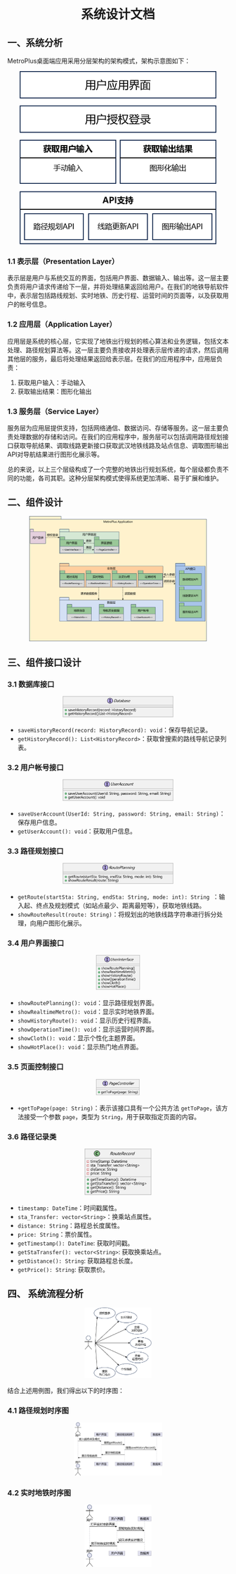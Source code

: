 <h1 align="center">系统设计文档</h1>

## 一、系统分析 

MetroPlus桌面端应用采用分层架构的架构模式，架构示意图如下：

<div align = "center">
    <img src="../pics/../image/system_architecture.png" />
</div>

### 1.1 表示层（Presentation Layer）

表示层是用户与系统交互的界面，包括用户界面、数据输入、输出等。这一层主要负责将用户请求传递给下一层，并将处理结果返回给用户。在我们的地铁导航软件中，表示层包括路线规划、实时地铁、历史行程、运营时间的页面等，以及获取用户的帐号信息。

### 1.2 应用层（Application Layer） 

应用层是系统的核心层，它实现了地铁出行规划的核心算法和业务逻辑，包括文本处理、路径规划算法等。这一层主要负责接收并处理表示层传递的请求，然后调用其他层的服务，最后将处理结果返回给表示层。在我们的应用程序中，应用层负责：

1. 获取用户输入：手动输入
2. 获取输出结果：图形化输出

### 1.3 服务层（Service Layer） 

服务层为应用层提供支持，包括网络通信、数据访问、存储等服务。这一层主要负责处理数据的存储和访问。在我们的应用程序中，服务层可以包括调用路径规划接口获取导航结果、调取线路更新接口获取武汉地铁线路及站点信息、调取图形输出API对导航结果进行图形化展示等。

总的来说，以上三个层级构成了一个完整的地铁出行规划系统，每个层级都负责不同的功能，各司其职。这种分层架构模式使得系统更加清晰、易于扩展和维护。

## 二、组件设计

<div align = "center">
    <img src="../image/package_diagram.png" width = "80%"/>
</div>

## 三、组件接口设计

### 3.1 数据库接口

<div align = "center">
    <img src="../image/interface_database.png" width = "50%"/>
</div>

- `saveHistoryRecord(record: HistoryRecord): void`：保存导航记录。
- `getHistoryRecord(): List<HistoryRecord>`：获取曾搜索的路线导航记录列表。

### 3.2 用户帐号接口



<div align = "center">
    <img src="../image/interface_userAccount.png" width = "50%"/>
</div>

- `saveUserAccount(UserId: String, password: String, email: String)`：保存用户信息。
- `getUserAccount(): void`：获取用户信息。

### 3.3 路径规划接口



<div align = "center">
    <img src="../image/interface_routePlanning.png" width = "50%"/>
</div>

- `getRoute(startSta: String, endSta: String, mode: int): String `：输入起、终点及规划模式（如站点最少、距离最短等），获取地铁线路。
- `showRouteResult(route: String)`：将规划出的地铁线路字符串进行拆分处理，向用户图形化展示。

### 3.4 用户界面接口



<div align = "center">
    <img src="../image/interface_userInterface.png" width = "20%"/>
</div>

- `showRoutePlanning(): void`：显示路径规划界面。
- `showRealtimeMetro(): void`：显示实时地铁界面。
- `showHistoryRoute(): void`：显示历史行程界面。
- `showOperationTime(): void`：显示运营时间界面。
- `showCloth(): void`：显示个性化主题界面。
- `showHotPlace(): void`：显示热门地点界面。

### 3.5 页面控制接口

<div align = "center">
    <img src="../image/interface_pageController.png" width = "20%"/>
</div>

- `+getToPage(page: String)`：表示该接口具有一个公共方法 `getToPage`，该方法接受一个参数 `page`，类型为 `String`，用于获取指定页面的内容。

### 3.6 路径记录类

<div align = "center">
    <img src="../image/class_routeRecord.png" width = "30%"/>
</div>

- `timestamp: DateTime`：时间戳属性。
- `sta_Transfer: vector<String>`：换乘站点属性。
- `distance: String`：路程总长度属性。
- `price: String`：票价属性。
- `getTimestamp(): DateTime`: 获取时间戳。
- `getStaTransfer(): vector<String>`: 获取换乘站点。
- `getDistance(): String`: 获取路程总长度。
- `getPrice(): String`: 获取票价。

## 四、 系统流程分析

<div align = "center">
    <img src="../image/UseCase.png" width = "30%"/>
</div>

结合上述用例图，我们得出以下的时序图：

### 4.1 路径规划时序图

<div align = "center">
    <img src="../image/Sequence_RoutePlanning.png" width = "40%"/>
</div>

### 4.2 实时地铁时序图

<div align = "center">
    <img src="../image/Sequence_RealtimeMetro.png" width = "30%"/>
</div>
